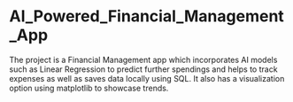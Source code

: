 # AI_Powered_Financial_Management_App
The project is a Financial Management app which incorporates AI models such as Linear Regression to predict further spendings and helps to track expenses as well as
saves data locally using SQL. It also has a visualization option using matplotlib to showcase trends. 
